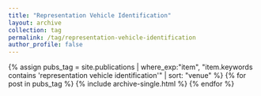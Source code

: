 ```yaml
---
title: "Representation Vehicle Identification"
layout: archive
collection: tag
permalink: /tag/representation-vehicle-identification
author_profile: false
---
```


{% assign pubs_tag = site.publications | where_exp:"item", "item.keywords contains 'representation vehicle identification'" | sort: "venue" %}
{% for post in pubs_tag %}
  {% include archive-single.html %}
{% endfor %}